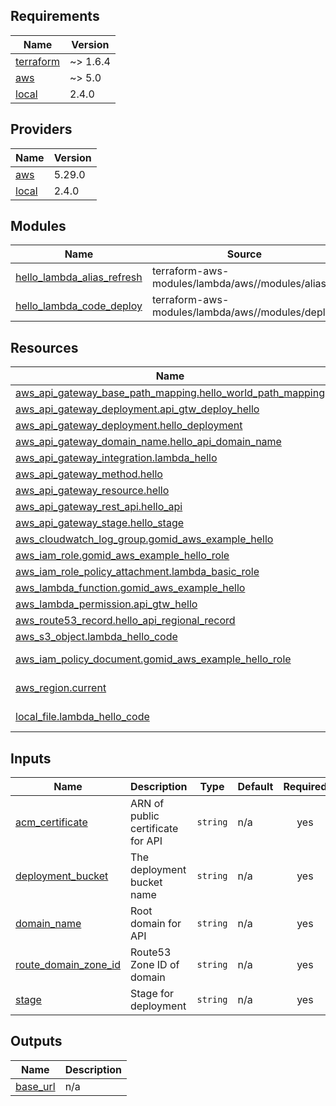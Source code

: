 ## Requirements

| Name | Version |
|------|---------|
| <a name="requirement_terraform"></a> [terraform](#requirement\_terraform) | ~> 1.6.4 |
| <a name="requirement_aws"></a> [aws](#requirement\_aws) | ~> 5.0 |
| <a name="requirement_local"></a> [local](#requirement\_local) | 2.4.0 |

## Providers

| Name | Version |
|------|---------|
| <a name="provider_aws"></a> [aws](#provider\_aws) | 5.29.0 |
| <a name="provider_local"></a> [local](#provider\_local) | 2.4.0 |

## Modules

| Name | Source | Version |
|------|--------|---------|
| <a name="module_hello_lambda_alias_refresh"></a> [hello\_lambda\_alias\_refresh](#module\_hello\_lambda\_alias\_refresh) | terraform-aws-modules/lambda/aws//modules/alias | 6.5.0 |
| <a name="module_hello_lambda_code_deploy"></a> [hello\_lambda\_code\_deploy](#module\_hello\_lambda\_code\_deploy) | terraform-aws-modules/lambda/aws//modules/deploy | 6.5.0 |

## Resources

| Name | Type |
|------|------|
| [aws_api_gateway_base_path_mapping.hello_world_path_mapping](https://registry.terraform.io/providers/hashicorp/aws/latest/docs/resources/api_gateway_base_path_mapping) | resource |
| [aws_api_gateway_deployment.api_gtw_deploy_hello](https://registry.terraform.io/providers/hashicorp/aws/latest/docs/resources/api_gateway_deployment) | resource |
| [aws_api_gateway_deployment.hello_deployment](https://registry.terraform.io/providers/hashicorp/aws/latest/docs/resources/api_gateway_deployment) | resource |
| [aws_api_gateway_domain_name.hello_api_domain_name](https://registry.terraform.io/providers/hashicorp/aws/latest/docs/resources/api_gateway_domain_name) | resource |
| [aws_api_gateway_integration.lambda_hello](https://registry.terraform.io/providers/hashicorp/aws/latest/docs/resources/api_gateway_integration) | resource |
| [aws_api_gateway_method.hello](https://registry.terraform.io/providers/hashicorp/aws/latest/docs/resources/api_gateway_method) | resource |
| [aws_api_gateway_resource.hello](https://registry.terraform.io/providers/hashicorp/aws/latest/docs/resources/api_gateway_resource) | resource |
| [aws_api_gateway_rest_api.hello_api](https://registry.terraform.io/providers/hashicorp/aws/latest/docs/resources/api_gateway_rest_api) | resource |
| [aws_api_gateway_stage.hello_stage](https://registry.terraform.io/providers/hashicorp/aws/latest/docs/resources/api_gateway_stage) | resource |
| [aws_cloudwatch_log_group.gomid_aws_example_hello](https://registry.terraform.io/providers/hashicorp/aws/latest/docs/resources/cloudwatch_log_group) | resource |
| [aws_iam_role.gomid_aws_example_hello_role](https://registry.terraform.io/providers/hashicorp/aws/latest/docs/resources/iam_role) | resource |
| [aws_iam_role_policy_attachment.lambda_basic_role](https://registry.terraform.io/providers/hashicorp/aws/latest/docs/resources/iam_role_policy_attachment) | resource |
| [aws_lambda_function.gomid_aws_example_hello](https://registry.terraform.io/providers/hashicorp/aws/latest/docs/resources/lambda_function) | resource |
| [aws_lambda_permission.api_gtw_hello](https://registry.terraform.io/providers/hashicorp/aws/latest/docs/resources/lambda_permission) | resource |
| [aws_route53_record.hello_api_regional_record](https://registry.terraform.io/providers/hashicorp/aws/latest/docs/resources/route53_record) | resource |
| [aws_s3_object.lambda_hello_code](https://registry.terraform.io/providers/hashicorp/aws/latest/docs/resources/s3_object) | resource |
| [aws_iam_policy_document.gomid_aws_example_hello_role](https://registry.terraform.io/providers/hashicorp/aws/latest/docs/data-sources/iam_policy_document) | data source |
| [aws_region.current](https://registry.terraform.io/providers/hashicorp/aws/latest/docs/data-sources/region) | data source |
| [local_file.lambda_hello_code](https://registry.terraform.io/providers/hashicorp/local/2.4.0/docs/data-sources/file) | data source |

## Inputs

| Name | Description | Type | Default | Required |
|------|-------------|------|---------|:--------:|
| <a name="input_acm_certificate"></a> [acm\_certificate](#input\_acm\_certificate) | ARN of public certificate for API | `string` | n/a | yes |
| <a name="input_deployment_bucket"></a> [deployment\_bucket](#input\_deployment\_bucket) | The deployment bucket name | `string` | n/a | yes |
| <a name="input_domain_name"></a> [domain\_name](#input\_domain\_name) | Root domain for API | `string` | n/a | yes |
| <a name="input_route_domain_zone_id"></a> [route\_domain\_zone\_id](#input\_route\_domain\_zone\_id) | Route53 Zone ID of domain | `string` | n/a | yes |
| <a name="input_stage"></a> [stage](#input\_stage) | Stage for deployment | `string` | n/a | yes |

## Outputs

| Name | Description |
|------|-------------|
| <a name="output_base_url"></a> [base\_url](#output\_base\_url) | n/a |

